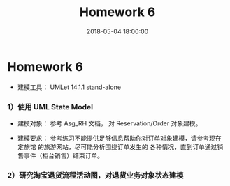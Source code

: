 ﻿---
layout: post
title: Homework 6
date: 2018-05-04 18:00:00
categories: Software
tags: 博客
excerpt: Software
---

# Homework 6

* 建模工具： UMLet 14.1.1 stand-alone

### 1）使用 UML State Model


* 建模对象： 参考 Asg_RH 文档， 对 Reservation/Order 对象建模。


* 建模要求： 参考练习不能提供足够信息帮助你对订单对象建模，请参考现在 定旅馆 的旅游网站，尽可能分析围绕订单发生的    各种情况，直到订单通过销售事件（柜台销售）结束订单。


### 2）研究淘宝退货流程活动图，对退货业务对象状态建模

